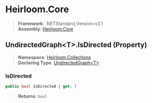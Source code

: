 # Heirloom.Core

> **Framework**: .NETStandard,Version=v2.1  
> **Assembly**: [Heirloom.Core][0]

## UndirectedGraph\<T>.IsDirected (Property)

> **Namespace**: [Heirloom.Collections][0]  
> **Declaring Type**: [UndirectedGraph\<T>][1]

### IsDirected

```cs
public bool IsDirected { get; }
```

> **Returns**: `bool`

[0]: ../../../Heirloom.Core.md
[1]: ../UndirectedGraph[T].md

